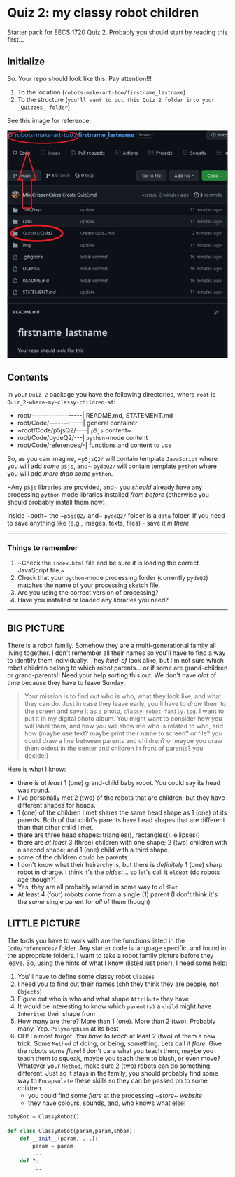 # Quiz 2: my classy robot children

Starter pack for EECS 1720 Quiz 2. Probably you should start by reading this first...

## Initialize

So. Your repo should look like this. Pay attention!!!

1. To the location (`robots-make-art-too/firstname_lastname`)
2. To the structure (`you'll want to put this Quiz 2 folder into your _Quizzes_ folder`)

See this image for reference:

![image](/Code/references/repo.png "This is what your repo should look like")

## Contents

In your `Quiz 2` package you have the following directories, where `root` is `Quiz_2-where-my-classy-children-at`:

- root/------------------| README.md, STATEMENT.md
- root/Code/------------| general container
- ~root/Code/p5jsQ2/----| `p5js` content~
- root/Code/pydeQ2/---| `python`-mode content
- root/Code/references/-| functions and content to use

So, as you can imagine, ~`p5jsQ2/` will contain template `JavaScript` where you will add _some_ `p5js`, and~ `pydeQ2/` will contain template `python` where you will add _more than some_ `python`.

~Any `p5js` libraries are provided, and~ you _should_ already have any processing `python` mode libraries installed _from before_ (otherwise you should probably install them now).

Inside ~both~ the ~`p5jsQ2/` and~ `pydeQ2/` folder is a `data` folder. If you need to save anything like (e.g., images, texts, files) - save it _in there_.

---

### Things to remember

1. ~Check the `index.html` file and be sure it is loading the correct JavaScript file.~
2. Check that your `python`-mode processing folder (currently `pydeQ2`) matches the name of your processing sketch file.
3. Are you using the correct version of processing?
4. Have you installed or loaded any libraries you need?

---

## BIG PICTURE

There is a robot family. Somehow they are a multi-generational family all living together. I don't remember all their names so you'll have to find a way to identify them individually. They _kind-of_ look alike, but I'm not sure which robot children belong to which robot parents... or if some are grand-children or grand-parents!! Need your help sorting this out. We don't have _alot_ of time because they have to leave Sunday.
>
> Your mission is to find out who is who, what they look like, and what they can do. Just in case they leave early, you'll have to _draw_ them to the screen and save it as a photo, `classy-robot-family.jpg`. I want to put it in my digital photo album. You might want to consider how you will label them, and how you will show me who is related to who, and how (maybe use text? maybe print their name to screen? or file? you could draw a line between parents and children? or maybe you draw them oldest in the center and children in front of parents? you decide!)
>

Here is what I know:

- there is _at least_ 1 (one) grand-child baby robot. You could say its head was round.
- I've personally met 2 (two) of the robots that are children; but they have different shapes for heads.
- 1 (one) of the children I met shares the same head shape as 1 (one) of its parents. Both of that child's parents have head shapes that are different than that other child I met.
- there are three head shapes: triangles(), rectangles(), ellipses()
- there are _at least_ 3 (three) children with one shape; 2 (two) children with a second shape; and 1 (one) child with a third shape.
- some of the children could be parents
- I don't know what their heirarchy is, but there is _definitely_ 1 (one) sharp robot in charge. I think it's the _oldest_... so let's call it `oldBot` (do robots age though?)
- Yes, they are all probably related in some way to `oldBot`
- At least 4 (four) robots come from a single (1) parent (I don't think it's the _same_ single parent for _all_ of them though)

## LITTLE PICTURE

The tools you have to work with are the functions listed in the `Code/references/` folder. Any starter code is language specific, and found in the appropriate folders. I want to take a robot family picture before they leave. So, using the hints of what I know (listed just prior), I need some help:

1. You'll have to define some classy robot `Classes`
2. I need you to find out their names (shh they think they are people, not `Objects`)
3. Figure out who is who and what shape `Attribute` they have
4. It would be interesting to know which `parent(s)` a `child` might have `Inherited` their shape from
5. How many are there? More than 1 (one). More than 2 (two). Probably many. Yep. `Polymorphism` at its best
6. OH! I almost forgot. _You have to teach_ at least 2 (two) of them a new trick. Some `Method` of doing, or being, something. Lets call it _flare_. Give the robots some _flare_! I don't care what you teach them, maybe you teach them to squeak, maybe you teach them to blush, or even move? Whatever your `Method`, make sure 2 (two) robots can do something different. Just so it stays in the family, you should probably find some way to `Encapsulate` these skills so they can be passed on to some children
   - you could find some _flare_ at the processing ~_store_~ _website_
   - they have colours, sounds, and, who knows what else!

```Python
babyBot = ClassyRobot()

def class ClassyRobot(param,param,shbam):
    def __init__(param, ...):
        param = param
        ...
    def ?:
        ...
```
